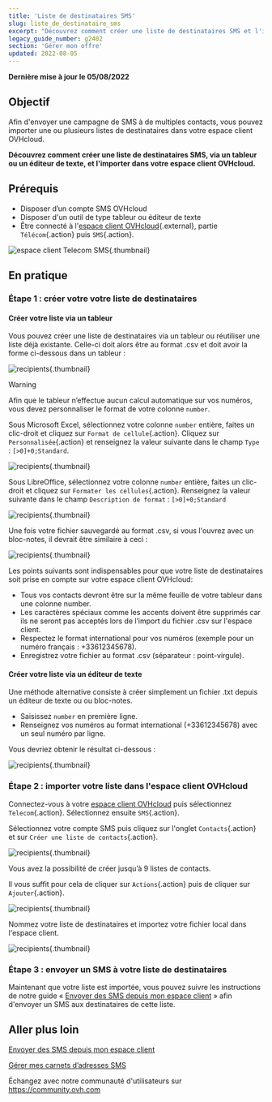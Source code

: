 ```yaml
---
title: 'Liste de destinataires SMS'
slug: liste_de_destinataire_sms
excerpt: "Découvrez comment créer une liste de destinataires SMS et l'importer dans votre espace client OVHcloud."
legacy_guide_number: g2402
section: 'Gérer mon offre'
updated: 2022-08-05
---
```


**Dernière mise à jour le 05/08/2022**

## Objectif

Afin d'envoyer une campagne de SMS à de multiples contacts, vous pouvez importer une ou plusieurs listes de destinataires dans votre espace client OVHcloud.

**Découvrez comment créer une liste de destinataires SMS, via un tableur ou un éditeur de texte, et l'importer dans votre espace client OVHcloud.**

## Prérequis

- Disposer d’un compte SMS OVHcloud
- Disposer d'un outil de type tableur ou éditeur de texte
- Être connecté à l'[espace client OVHcloud](https://www.ovh.com/auth?onsuccess=https%3A%2F%2Fwww.ovhtelecom.fr%2Fmanager&ovhSubsidiary=fr){.external}, partie `Télécom`{.action} puis `SMS`{.action}.

![espace client Telecom SMS](https://raw.githubusercontent.com/ovh/docs/master/templates/control-panel/product-selection/telecom/tpl-telecom-03-fr-sms.png){.thumbnail}

## En pratique

### Étape 1 : créer votre votre liste de destinataires

#### Créer votre liste via un tableur

Vous pouvez créer une liste de destinataires via un tableur ou réutiliser une liste déjà existante. Celle-ci doit alors être au format .csv et doit avoir la forme ci-dessous dans un tableur :

![recipients](images/img_4831.png){.thumbnail}

> [!warning]
> Afin que le tableur n’effectue aucun calcul automatique sur vos numéros, vous devez personnaliser le format de votre colonne `number`.
>
> Sous Microsoft Excel, sélectionnez votre colonne `number` entière, faites un clic-droit et cliquez sur `Format de cellule`{.action}. Cliquez sur `Personnalisée`{.action} et renseignez la valeur suivante dans le champ `Type` : ```[>0]+0;Standard```.
>
> ![recipients](images/sms-recipientlist-2.png){.thumbnail}
>
> Sous LibreOffice, sélectionnez votre colonne `number` entière, faites un clic-droit et cliquez sur `Formater les cellules`{.action}. Renseignez la valeur suivante dans le champ `Description de format` : ```[>0]+0;Standard```
>
> ![recipients](images/sms-recipientlist-2b.png){.thumbnail}
>

Une fois votre fichier sauvegardé au format .csv, si vous l'ouvrez avec un bloc-notes, il devrait être similaire à ceci :

![recipients](images/sms-recipientlist-1.png){.thumbnail}

Les points suivants sont indispensables pour que votre liste de destinataires soit prise en compte sur votre espace client OVHcloud:

- Tous vos contacts devront être sur la même feuille de votre tableur dans une colonne number.
- Les caractères spéciaux comme les accents doivent être supprimés car ils ne seront pas acceptés lors de l’import du fichier .csv sur l'espace client.
- Respectez le format international pour vos numéros (exemple pour un numéro français : +33612345678).
- Enregistrez votre fichier au format .csv (séparateur : point-virgule).

#### Créer votre liste via un éditeur de texte

Une méthode alternative consiste à créer simplement un fichier .txt depuis un éditeur de texte ou ou bloc-notes.

- Saisissez `number` en première ligne.
- Renseignez vos numéros au format international (+33612345678) avec un seul numéro par ligne.

Vous devriez obtenir le résultat ci-dessous :

![recipients](images/sms-recipientlist-1.png){.thumbnail}

### Étape 2 : importer votre liste dans l'espace client OVHcloud

Connectez-vous à votre [espace client OVHcloud](https://www.ovh.com/auth/?action=gotomanager&from=https://www.ovh.com/fr/&ovhSubsidiary=fr) puis sélectionnez `Telecom`{.action}. Sélectionnez ensuite `SMS`{.action}.

Sélectionnez votre compte SMS puis cliquez sur l'onglet `Contacts`{.action} et sur `Créer une liste de contacts`{.action}.

![recipients](images/sms-recipientlist-3b.png){.thumbnail}

Vous avez la possibilité de créer jusqu’à 9 listes de contacts.

Il vous suffit pour cela de cliquer sur `Actions`{.action} puis de cliquer sur `Ajouter`{.action}.

![recipients](images/sms-recipientlist-5b.png){.thumbnail}

Nommez votre liste de destinataires et importez votre fichier local dans l'espace client.

![recipients](images/sms-recipientlist-6b.png){.thumbnail}

### Étape 3 : envoyer un SMS à votre liste de destinataires

Maintenant que votre liste est importée, vous pouvez suivre les instructions de notre guide « [Envoyer des SMS depuis mon espace client](https://docs.ovh.com/fr/sms/envoyer_des_sms_depuis_mon_espace_client/) » afin d'envoyer un SMS aux destinataires de cette liste.

## Aller plus loin

[Envoyer des SMS depuis mon espace client](https://docs.ovh.com/fr/sms/envoyer_des_sms_depuis_mon_espace_client/)

[Gérer mes carnets d’adresses SMS](https://docs.ovh.com/fr/sms/gerer_mes_carnets_dadresses_sms/)

Échangez avec notre communauté d'utilisateurs sur <https://community.ovh.com>
